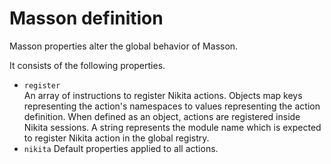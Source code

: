 
# Masson definition

Masson properties alter the global behavior of Masson.

It consists of the following properties.

- `register`  
  An array of instructions to register Nikita actions. Objects map keys representing the action's namespaces to values representing the action definition. When defined as an object, actions are registered inside Nikita sessions. A string represents the module name which is expected to register Nikita action in the global registry.
- `nikita`
  Default properties applied to all actions.
